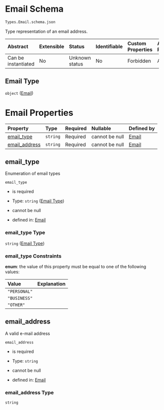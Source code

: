 # Email Schema

```txt
Types.Email.schema.json
```

Type representation of an email address.

| Abstract            | Extensible | Status         | Identifiable | Custom Properties | Additional Properties | Access Restrictions | Defined In                                                             |
| :------------------ | :--------- | :------------- | :----------- | :---------------- | :-------------------- | :------------------ | :--------------------------------------------------------------------- |
| Can be instantiated | No         | Unknown status | No           | Forbidden         | Allowed               | none                | [Email.schema.json](../types/Email.schema.json "open original schema") |

## Email Type

`object` ([Email](email.md))

# Email Properties

| Property                        | Type     | Required | Nullable       | Defined by                                                                                     |
| :------------------------------ | :------- | :------- | :------------- | :--------------------------------------------------------------------------------------------- |
| [email_type](#email_type)       | `string` | Required | cannot be null | [Email](email-properties-email-type.md "Enums.Email.schema.json#/properties/email_type")       |
| [email_address](#email_address) | `string` | Required | cannot be null | [Email](email-properties-email_address.md "Types.Email.schema.json#/properties/email_address") |

## email_type

Enumeration of email types

`email_type`

*   is required

*   Type: `string` ([Email Type](email-properties-email-type.md))

*   cannot be null

*   defined in: [Email](email-properties-email-type.md "Enums.Email.schema.json#/properties/email_type")

### email_type Type

`string` ([Email Type](email-properties-email-type.md))

### email_type Constraints

**enum**: the value of this property must be equal to one of the following values:

| Value        | Explanation |
| :----------- | :---------- |
| `"PERSONAL"` |             |
| `"BUSINESS"` |             |
| `"OTHER"`    |             |

## email_address

A valid e-mail address

`email_address`

*   is required

*   Type: `string`

*   cannot be null

*   defined in: [Email](email-properties-email_address.md "Types.Email.schema.json#/properties/email_address")

### email_address Type

`string`
